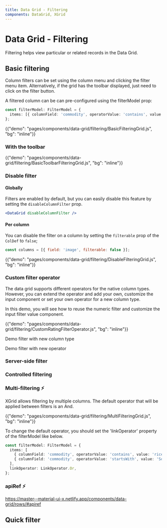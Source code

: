 ```yaml
---
title: Data Grid - Filtering
components: DataGrid, XGrid
---
```


# Data Grid - Filtering

<p class="description">Filtering helps view particular or related records in the Data Grid.</p>

## Basic filtering

Column filters can be set using the column menu and clicking the filter menu item.
Alternatively, if the grid has the toolbar displayed, just need to click on the filter button.

A filtered column can be can pre-configured using the filterModel prop:

```ts
const filterModel: FilterModel = {
  items: [{ columnField: 'commodity', operatorValue: 'contains', value: 'rice' }],
};
```

{{"demo": "pages/components/data-grid/filtering/BasicFilteringGrid.js", "bg": "inline"}}

### With the toolbar

{{"demo": "pages/components/data-grid/filtering/BasicToolbarFilteringGrid.js", "bg": "inline"}}

### Disable filter

#### Globally

Filters are enabled by default, but you can easily disable this feature by setting the `disableColumnFilter` prop.

```jsx
<DataGrid disableColumnFilter />
```

#### Per column

You can disable the filter on a column by setting the `filterable` prop of the `ColDef` to `false`;

```js
const columns = [{ field: 'image', filterable: false }];
```

{{"demo": "pages/components/data-grid/filtering/DisableFilteringGrid.js", "bg": "inline"}}

### Custom filter operator

The data grid supports different operators for the native column types.
However, you can extend the operator and add your own, customize the input component or set your own operator for a new column type.

In this demo, you will see how to reuse the numeric filter and customize the input filter value component.

{{"demo": "pages/components/data-grid/filtering/CustomRatingFilterOperator.js", "bg": "inline"}}

Demo filter with new column type

Demo filter with new operator

### Server-side filter

### Controlled filtering

### Multi-filtering ⚡️

XGrid allows filtering by multiple columns.
The default operator that will be applied between filters is an And.

{{"demo": "pages/components/data-grid/filtering/MultiFilteringGrid.js", "bg": "inline"}}

To change the default operator, you should set the 'linkOperator' property of the filterModel like below.

```ts
const filterModel: FilterModel = {
  items: [
    { columnField: 'commodity', operatorValue: 'contains', value: 'rice' },
    { columnField: 'commodity', operatorValue: 'startsWith', value: 'Soy' },
  ],
  linkOperator: LinkOperator.Or,
};
```

### apiRef ⚡️

https://master--material-ui-x.netlify.app/components/data-grid/rows/#apiref

## Quick filter
